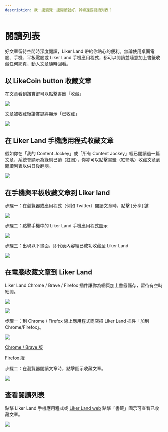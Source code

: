 ```yaml
---
description: 我一邊瀏覽一邊閱讀就好，幹嘛還要閱讀列表？
---
```


# 閱讀列表

好文章留待空閒時深度閱讀，Liker Land 帶給你貼心的便利。無論使用桌面電腦、手機、平板電腦或 Liker Land 手機應用程式，都可以閱讀並隨意加上書籤收藏任何網頁，動人文章隨時回看。

## 以 LikeCoin button 收藏文章 <a id="mobile"></a>

在文章看到讚賞鍵可以點擊書籤「收藏」

![](../../.gitbook/assets/likecoin-button-save-later-1.png)

文章被收藏後讚賞鍵將顯示「已收藏」

![](../../.gitbook/assets/likecoin-button-save-later-2.png)

## 在 Liker Land 手機應用程式收藏文章

假如你在「我的 Content Jockey」或「所有 Content Jockey」經已閱讀過一篇文章，系統會顯示為綠剔已讀（紅圈），你亦可以點擊書籤（紅箭嘴）收藏文章到閱讀列表以供日後翻閱。

![](../../.gitbook/assets/saveitlater.png)

## 在手機與平板收藏文章到 Liker land <a id="mobile"></a>

步驟一：在瀏覽器或應用程式（例如 Twitter）閱讀文章時，點擊 \[分享\] 鍵

![](../../.gitbook/assets/likecoin-button-save-later-6.png)

步驟二：點擊手機中的 Liker Land 手機應用程式圖示

![](../../.gitbook/assets/likecoin-button-save-later-7.png)

步驟三：出現以下畫面，即代表內容經已成功收藏至 Liker Land

![](../../.gitbook/assets/likecoin-button-save-later-8.png)

## 在電腦收藏文章到 Liker Land <a id="computer"></a>

Liker Land Chrome / Brave / Firefox 插件讓你為網頁加上書籤儲存，留待有空時細閱。

![](../../.gitbook/assets/liker-land-firefox-1.jpg)

![](../../.gitbook/assets/liker-land-firefox-2.jpg)

步驟一：到 Chrome / Firefox 線上應用程式商店把 Liker Land 插件「加到 Chrome/Firefox」。

![](../../.gitbook/assets/youtube.png)

[Chrome / Brave 版](https://chrome.google.com/webstore/detail/liker-land/cjjcemdmkddjbofomfgjedpiifpgkjhe)

[Firefox 版](https://addons.mozilla.org/en-US/firefox/addon/liker-land/?src=search)

步驟二：在瀏覽器閱讀文章時，點擊圖示收藏文章。

![](../../.gitbook/assets/liker-land-firefox-3.png)

## 查看閱讀列表

點擊 Liker Land 手機應用程式或 [Liker Land web](https://liker.land/bookmarks) 點擊「書籤」圖示可查看已收藏文章。

![](../../.gitbook/assets/likecoin-button-save-later-9.png)


